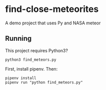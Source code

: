 # find-close-meteorites
A demo project that uses Py and NASA meteor

## Running

This project requires Python3?

`python3 find_meteors.py`

First, install pipenv. Then:

```
pipenv install
pipenv run "python find_meteors.py"
```
